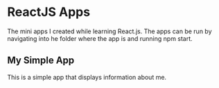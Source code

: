 # ReactJS Apps

The mini apps I created while learning React.js. The apps can be run by navigating into he folder where the app is and running npm start.

## My Simple App

This is a simple app that displays information about me. 

